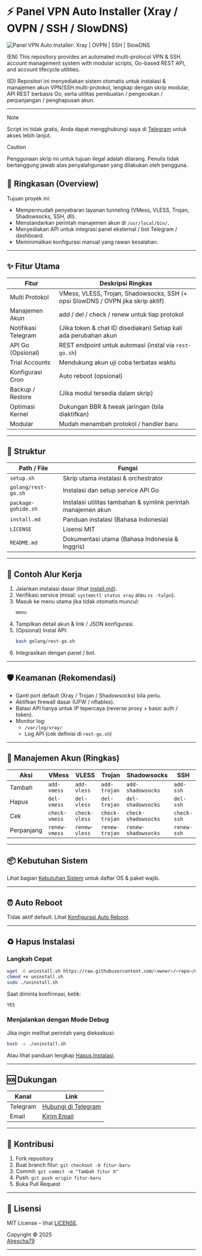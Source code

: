 # ⚡ Panel VPN Auto Installer (Xray / OVPN / SSH / SlowDNS)

![Panel VPN Auto Installer: Xray | OVPN | SSH | SlowDNS](https://readme-typing-svg.demolab.com?font=Capriola&size=40&duration=4000&pause=450&color=F70069&background=FFFFAA00&center=true&random=false&width=600&height=100&lines=Panel+VPN+Auto+Installer;Xray+%7C+OVPN+%7C+SSH+%7C+SlowDNS;by+Alrescha79)

(EN) This repository provides an automated multi-protocol VPN & SSH account management system with modular scripts, Go-based REST API, and account lifecycle utilities.

(ID) Repositori ini menyediakan sistem otomatis untuk instalasi & manajemen akun VPN/SSH multi-protokol, lengkap dengan skrip modular, API REST berbasis Go, serta utilitas pembuatan / pengecekan / perpanjangan / penghapusan akun.

---

> [!NOTE]  
> Script ini tidak gratis, Anda dapat mengghubungi saya di [Telegram](https://t.me/Alrescha79) untuk akses lebih lanjut.

> [!CAUTION]
> Penggunaan skrip ini untuk tujuan ilegal adalah dilarang. Penulis tidak bertanggung jawab atas penyalahgunaan yang dilakukan oleh pengguna.

## 🧭 Ringkasan (Overview)

Tujuan proyek ini:

- Mempermudah penyebaran layanan tunneling (VMess, VLESS, Trojan, Shadowsocks, SSH, dll).
- Menstandarkan perintah manajemen akun di `/usr/local/bin/`.
- Menyediakan API untuk integrasi panel eksternal / bot Telegram / dashboard.
- Meminimalkan konfigurasi manual yang rawan kesalahan.

---

## ✨ Fitur Utama

| Fitur | Deskripsi Ringkas |
|-------|-------------------|
| Multi Protokol | VMess, VLESS, Trojan, Shadowsocks, SSH (+ opsi SlowDNS / OVPN jika skrip aktif) |
| Manajemen Akun | add / del / check / renew untuk tiap protokol |
| Notifikasi Telegram | (Jika token & chat ID disediakan) Setiap kali ada perubahan akun |
| API Go (Opsional) | REST endpoint untuk automasi (instal via `rest-go.sh`) |
| Trial Accounts | Mendukung akun uji coba terbatas waktu |
| Konfigurasi Cron | Auto reboot (opsional) |
| Backup / Restore | (Jika modul tersedia dalam skrip) |
| Optimasi Kernel | Dukungan BBR & tweak jaringan (bila diaktifkan) |
| Modular | Mudah menambah protokol / handler baru |

---

## 📂 Struktur

| Path / File | Fungsi |
|-------------|--------|
| `setup.sh` | Skrip utama instalasi & orchestrator |
| `golang/rest-go.sh` | Instalasi dan setup service API Go |
| `package-gohide.sh` | Instalasi utilitas tambahan & symlink perintah manajemen akun |
| `install.md` | Panduan instalasi (Bahasa Indonesia) |
| `LICENSE` | Lisensi MIT |
| `README.md` | Dokumentasi utama (Bahasa Indonesia & Inggris) |

---

## 🧪 Contoh Alur Kerja

1. Jalankan instalasi dasar (lihat [install.md](./install.md)).
2. Verifikasi service (misal: `systemctl status xray` atau `ss -tulpn`).
3. Masuk ke menu utama jika tidak otomatis muncul:
   ```bash
   menu
   ```
4. Tampilkan detail akun & link / JSON konfigurasi.
5. (Opsional) Instal API:
   ```bash
   bash golang/rest-go.sh
   ```
6. Integrasikan dengan panel / bot.

---

## 🛡️ Keamanan (Rekomendasi)

- Ganti port default (Xray / Trojan / Shadowsocks) bila perlu.
- Aktifkan firewall dasar (UFW / nftables).
- Batasi API hanya untuk IP tepercaya (reverse proxy + basic auth / token).
- Monitor log:
  - `/var/log/xray/`
  - Log API (cek definisi di `rest-go.sh`)

---

## 🔌 Manajemen Akun (Ringkas)

| Aksi | VMess | VLESS | Trojan | Shadowsocks | SSH |
|------|-------|-------|--------|-------------|-----|
| Tambah | `add-vmess` | `add-vless` | `add-trojan` | `add-shadowsocks` | `add-ssh` |
| Hapus | `del-vmess` | `del-vless` | `del-trojan` | `del-shadowsocks` | `del-ssh` |
| Cek | `check-vmess` | `check-vless` | `check-trojan` | `check-shadowsocks` | `check-ssh` |
| Perpanjang | `renew-vmess` | `renew-vless` | `renew-trojan` | `renew-shadowsocks` | `renew-ssh` |

---

## 📦 Kebutuhan Sistem

Lihat bagian [Kebutuhan Sistem](./install.md#️-kebutuhan-sistem) untuk daftar OS & paket wajib.

---

## ⏰ Auto Reboot

Tidak aktif default. Lihat [Konfigurasi Auto Reboot](./install.md#-konfigurasi-auto-reboot).

---

## ♻️ Hapus Instalasi

### Langkah Cepat

```bash
wget -O uninstall.sh https://raw.githubusercontent.com/<owner>/<repo>/main/uninstall.sh
chmod +x uninstall.sh
sudo ./uninstall.sh
```

Saat diminta konfirmasi, ketik:
```
YES
```

### Menjalankan dengan Mode Debug
Jika ingin melihat perintah yang dieksekusi:
```bash
bash -x ./uninstall.sh
```

Atau lihat panduan lengkap [Hapus Instalasi](./uninstall.md).

---

## 🆘 Dukungan

| Kanal | Link |
|-------|------|
| Telegram | [Hubungi di Telegram](https://t.me/Alrescha79) |
| Email | [Kirim Email](mailto:anggun@cakson.my.id) |

---

## 🤝 Kontribusi

1. Fork repository
2. Buat branch fitur: `git checkout -b fitur-baru`
3. Commit: `git commit -m "Tambah fitur X"`
4. Push: `git push origin fitur-baru`
5. Buka Pull Request

---

## 📜 Lisensi

MIT License – lihat [LICENSE](./LICENSE).

Copyright © 2025  
[Alrescha79](https://github.com/alrescha79-cmd)

---
